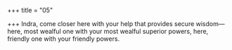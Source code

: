 +++
title = "05"

+++
Indra, come closer here with your help that provides secure wisdom— here, most wealful one with your most wealful superior powers, here,  friendly one with your friendly powers.